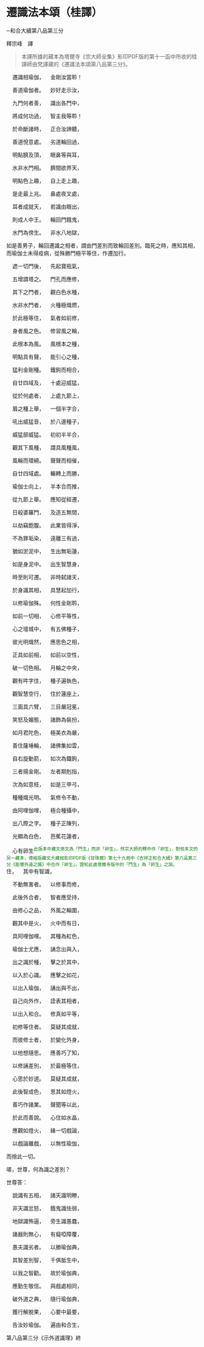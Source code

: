 # 遷識法本頌（桂譯）

─和合大續第八品第三分

釋宗峰　譯

> 本譯所據的藏本為塔爾寺《宗大師全集》影印PDF版的第十一函中所收的桂譯師由梵譯藏的《遷識法本頌第八品第三分》。

&nbsp;&nbsp;&nbsp;&nbsp;遷識相瑜伽，&nbsp;&nbsp;&nbsp;&nbsp;金剛汝當聆！

&nbsp;&nbsp;&nbsp;&nbsp;善道瑜伽者。&nbsp;&nbsp;&nbsp;&nbsp;妙好走示汝，

&nbsp;&nbsp;&nbsp;&nbsp;九門何者善，&nbsp;&nbsp;&nbsp;&nbsp;識出各門中，

&nbsp;&nbsp;&nbsp;&nbsp;將成何功過，&nbsp;&nbsp;&nbsp;&nbsp;智主我等聆！

&nbsp;&nbsp;&nbsp;&nbsp;於命斷諸時，&nbsp;&nbsp;&nbsp;&nbsp;正合汝諦聽，

&nbsp;&nbsp;&nbsp;&nbsp;善道悅意處。&nbsp;&nbsp;&nbsp;&nbsp;劣道輪回過，

&nbsp;&nbsp;&nbsp;&nbsp;明點臍及頂，&nbsp;&nbsp;&nbsp;&nbsp;眼鼻等與耳，

&nbsp;&nbsp;&nbsp;&nbsp;水非水門相。&nbsp;&nbsp;&nbsp;&nbsp;臍間欲界天，

&nbsp;&nbsp;&nbsp;&nbsp;明點色上趣，&nbsp;&nbsp;&nbsp;&nbsp;自上走上趣，

&nbsp;&nbsp;&nbsp;&nbsp;是走最上兆。&nbsp;&nbsp;&nbsp;&nbsp;鼻處夜叉處，

&nbsp;&nbsp;&nbsp;&nbsp;耳者成就天，&nbsp;&nbsp;&nbsp;&nbsp;若識由眼出，

&nbsp;&nbsp;&nbsp;&nbsp;則成人中王。&nbsp;&nbsp;&nbsp;&nbsp;輪回門餓鬼，

&nbsp;&nbsp;&nbsp;&nbsp;水門為傍生。&nbsp;&nbsp;&nbsp;&nbsp;非水八地獄，

如是善男子，輪回遷識之相者，謂由門差別而致輪回差別。臨死之時，應知其相，而瑜伽士未得疫病，從殊勝門極平等住，作遷加行。

&nbsp;&nbsp;&nbsp;&nbsp;遮一切門後，&nbsp;&nbsp;&nbsp;&nbsp;先起寶瓶氣，

&nbsp;&nbsp;&nbsp;&nbsp;五增謂塔之。&nbsp;&nbsp;&nbsp;&nbsp;門孔而應修，

&nbsp;&nbsp;&nbsp;&nbsp;其下之門者，&nbsp;&nbsp;&nbsp;&nbsp;觀白色水種，

&nbsp;&nbsp;&nbsp;&nbsp;水非水門者，&nbsp;&nbsp;&nbsp;&nbsp;火種極熾燃，

&nbsp;&nbsp;&nbsp;&nbsp;於此極等住，&nbsp;&nbsp;&nbsp;&nbsp;氣者如前修，

&nbsp;&nbsp;&nbsp;&nbsp;身者風之色。&nbsp;&nbsp;&nbsp;&nbsp;修習風之輪，

&nbsp;&nbsp;&nbsp;&nbsp;此根本為風。&nbsp;&nbsp;&nbsp;&nbsp;風根本之種，

&nbsp;&nbsp;&nbsp;&nbsp;明點具有聲，&nbsp;&nbsp;&nbsp;&nbsp;能引心之種，

&nbsp;&nbsp;&nbsp;&nbsp;猛利金剛種。&nbsp;&nbsp;&nbsp;&nbsp;鐵鉤而相合，

&nbsp;&nbsp;&nbsp;&nbsp;自廿四域及，&nbsp;&nbsp;&nbsp;&nbsp;十處迎威猛，

&nbsp;&nbsp;&nbsp;&nbsp;從於何處者，&nbsp;&nbsp;&nbsp;&nbsp;上處九節上，

&nbsp;&nbsp;&nbsp;&nbsp;眉之種上舉，&nbsp;&nbsp;&nbsp;&nbsp;一個半字合，

&nbsp;&nbsp;&nbsp;&nbsp;吼出威猛音，&nbsp;&nbsp;&nbsp;&nbsp;於八邊種子，

&nbsp;&nbsp;&nbsp;&nbsp;威猛部威猛。&nbsp;&nbsp;&nbsp;&nbsp;初初半半合，

&nbsp;&nbsp;&nbsp;&nbsp;觀其下風種，&nbsp;&nbsp;&nbsp;&nbsp;謂具風種風，

&nbsp;&nbsp;&nbsp;&nbsp;風輪而環繞。&nbsp;&nbsp;&nbsp;&nbsp;聲聲而相催，

&nbsp;&nbsp;&nbsp;&nbsp;自廿四域處。&nbsp;&nbsp;&nbsp;&nbsp;輾轉上而勝，

&nbsp;&nbsp;&nbsp;&nbsp;瑜伽士向上，&nbsp;&nbsp;&nbsp;&nbsp;半本合而推，

&nbsp;&nbsp;&nbsp;&nbsp;從九節上舉。&nbsp;&nbsp;&nbsp;&nbsp;應知從經遷，

&nbsp;&nbsp;&nbsp;&nbsp;日殺婆羅門，&nbsp;&nbsp;&nbsp;&nbsp;及造五無間，

&nbsp;&nbsp;&nbsp;&nbsp;以劫竊飽腹。&nbsp;&nbsp;&nbsp;&nbsp;此業皆得淨，

&nbsp;&nbsp;&nbsp;&nbsp;不為罪垢染，&nbsp;&nbsp;&nbsp;&nbsp;遠離三有過，

&nbsp;&nbsp;&nbsp;&nbsp;猶如淤泥中，&nbsp;&nbsp;&nbsp;&nbsp;生出無垢蓮，

&nbsp;&nbsp;&nbsp;&nbsp;如是身泥中。&nbsp;&nbsp;&nbsp;&nbsp;出生智慧身，

&nbsp;&nbsp;&nbsp;&nbsp;時至則可遷。&nbsp;&nbsp;&nbsp;&nbsp;非時弑諸天，

&nbsp;&nbsp;&nbsp;&nbsp;於身識其相，&nbsp;&nbsp;&nbsp;&nbsp;具慧起加行，

&nbsp;&nbsp;&nbsp;&nbsp;以修瑜伽殊。&nbsp;&nbsp;&nbsp;&nbsp;何性金剛聆，

&nbsp;&nbsp;&nbsp;&nbsp;如前一切相，&nbsp;&nbsp;&nbsp;&nbsp;心修平等性，

&nbsp;&nbsp;&nbsp;&nbsp;心之壇城中，&nbsp;&nbsp;&nbsp;&nbsp;有五佛種子，

&nbsp;&nbsp;&nbsp;&nbsp;彼光明熾然，&nbsp;&nbsp;&nbsp;&nbsp;應思色之相，

&nbsp;&nbsp;&nbsp;&nbsp;正具如前相，&nbsp;&nbsp;&nbsp;&nbsp;如前以空性，

&nbsp;&nbsp;&nbsp;&nbsp;破一切色相。&nbsp;&nbsp;&nbsp;&nbsp;月輪之中央，

&nbsp;&nbsp;&nbsp;&nbsp;觀有吽字住，&nbsp;&nbsp;&nbsp;&nbsp;種子遍執色，

&nbsp;&nbsp;&nbsp;&nbsp;觀智慧空行，&nbsp;&nbsp;&nbsp;&nbsp;住於蓮座上，

&nbsp;&nbsp;&nbsp;&nbsp;三面具六臂，&nbsp;&nbsp;&nbsp;&nbsp;三目嚴冠冕，

&nbsp;&nbsp;&nbsp;&nbsp;笑怒及媚態，&nbsp;&nbsp;&nbsp;&nbsp;諸飾為裝扮，

&nbsp;&nbsp;&nbsp;&nbsp;如月君陀色，&nbsp;&nbsp;&nbsp;&nbsp;極美衣為嚴，

&nbsp;&nbsp;&nbsp;&nbsp;善住薩埵輪，&nbsp;&nbsp;&nbsp;&nbsp;諸佛集如雲，

&nbsp;&nbsp;&nbsp;&nbsp;自右旋動箭，&nbsp;&nbsp;&nbsp;&nbsp;如次為鐵鉤，

&nbsp;&nbsp;&nbsp;&nbsp;三者揚金剛。&nbsp;&nbsp;&nbsp;&nbsp;左者期剋指，

&nbsp;&nbsp;&nbsp;&nbsp;次為如意枝，&nbsp;&nbsp;&nbsp;&nbsp;如是三甲弓，

&nbsp;&nbsp;&nbsp;&nbsp;種種熾光明。&nbsp;&nbsp;&nbsp;&nbsp;氣修令不動，

&nbsp;&nbsp;&nbsp;&nbsp;由阿哩伽哩，&nbsp;&nbsp;&nbsp;&nbsp;極合種攝中，

&nbsp;&nbsp;&nbsp;&nbsp;出八際之字。&nbsp;&nbsp;&nbsp;&nbsp;種子正陳列，

&nbsp;&nbsp;&nbsp;&nbsp;光顯為白色，&nbsp;&nbsp;&nbsp;&nbsp;芭蕉花蓮者，

&nbsp;&nbsp;&nbsp;&nbsp;心有卵生<sup><font color="green">此版本中藏文原文為「門生」而非「卵生」，然宗大師的釋中作「卵生」，對校本文的另一藏本，德格版藏文大藏經影印PDF版《甘珠爾》第七十九冊中《吉祥正和合大續》第八品第三分《能壞外道之識》中也作「卵生」。證知此處塔爾寺版中的「門生」為「卵生」之誤。</font></sup>住，&nbsp;&nbsp;&nbsp;&nbsp;其中有智識，

&nbsp;&nbsp;&nbsp;&nbsp;不動無害者。&nbsp;&nbsp;&nbsp;&nbsp;以修事而修，

&nbsp;&nbsp;&nbsp;&nbsp;此後外合者，&nbsp;&nbsp;&nbsp;&nbsp;智者應受持，

&nbsp;&nbsp;&nbsp;&nbsp;由修心之品，&nbsp;&nbsp;&nbsp;&nbsp;外風之輪圍，

&nbsp;&nbsp;&nbsp;&nbsp;觀其中是火，&nbsp;&nbsp;&nbsp;&nbsp;火中而有日，

&nbsp;&nbsp;&nbsp;&nbsp;具阿哩伽哩。&nbsp;&nbsp;&nbsp;&nbsp;其種為紅色，

&nbsp;&nbsp;&nbsp;&nbsp;瑜伽士尤應，&nbsp;&nbsp;&nbsp;&nbsp;誦念出與入，

&nbsp;&nbsp;&nbsp;&nbsp;出之識於種，&nbsp;&nbsp;&nbsp;&nbsp;擊之於其中，

&nbsp;&nbsp;&nbsp;&nbsp;以入於心識。&nbsp;&nbsp;&nbsp;&nbsp;應擊之如花，

&nbsp;&nbsp;&nbsp;&nbsp;以出入瑜伽，&nbsp;&nbsp;&nbsp;&nbsp;誦出與不出，

&nbsp;&nbsp;&nbsp;&nbsp;自己向外作，&nbsp;&nbsp;&nbsp;&nbsp;詮表其相者，

&nbsp;&nbsp;&nbsp;&nbsp;以出入和合。&nbsp;&nbsp;&nbsp;&nbsp;修真如平等，

&nbsp;&nbsp;&nbsp;&nbsp;初修等住者。&nbsp;&nbsp;&nbsp;&nbsp;莫疑其成就，

&nbsp;&nbsp;&nbsp;&nbsp;而彼修士者，&nbsp;&nbsp;&nbsp;&nbsp;於變化外身，

&nbsp;&nbsp;&nbsp;&nbsp;以他想隨思。&nbsp;&nbsp;&nbsp;&nbsp;應善巧了知，

&nbsp;&nbsp;&nbsp;&nbsp;以修誦差別，&nbsp;&nbsp;&nbsp;&nbsp;於最極等住，

&nbsp;&nbsp;&nbsp;&nbsp;心思於妙道。&nbsp;&nbsp;&nbsp;&nbsp;莫疑其成就，

&nbsp;&nbsp;&nbsp;&nbsp;此後智成色，&nbsp;&nbsp;&nbsp;&nbsp;思其如燈火，

&nbsp;&nbsp;&nbsp;&nbsp;善巧作諸業。&nbsp;&nbsp;&nbsp;&nbsp;聲聞等以此，

&nbsp;&nbsp;&nbsp;&nbsp;於此而善說。&nbsp;&nbsp;&nbsp;&nbsp;心住如水晶，

&nbsp;&nbsp;&nbsp;&nbsp;應觀如燈火，&nbsp;&nbsp;&nbsp;&nbsp;緣一切戲論，

&nbsp;&nbsp;&nbsp;&nbsp;以戲論離戲，&nbsp;&nbsp;&nbsp;&nbsp;以無性瑜伽，

而捨此一切。

嗟，世尊，何為識之差別？

世尊答：

&nbsp;&nbsp;&nbsp;&nbsp;說識有五相，&nbsp;&nbsp;&nbsp;&nbsp;諸天識明瞭，

&nbsp;&nbsp;&nbsp;&nbsp;非天識忿怒，&nbsp;&nbsp;&nbsp;&nbsp;餓鬼識怯弱，

&nbsp;&nbsp;&nbsp;&nbsp;地獄識怖逼，&nbsp;&nbsp;&nbsp;&nbsp;旁生識愚蠢，

&nbsp;&nbsp;&nbsp;&nbsp;諸器則無心，&nbsp;&nbsp;&nbsp;&nbsp;有癡啞障覆，

&nbsp;&nbsp;&nbsp;&nbsp;愚夫識劣者。&nbsp;&nbsp;&nbsp;&nbsp;以勝瑜伽典，

&nbsp;&nbsp;&nbsp;&nbsp;其智差別智，&nbsp;&nbsp;&nbsp;&nbsp;千俱胝生中，

&nbsp;&nbsp;&nbsp;&nbsp;以我之智勸。&nbsp;&nbsp;&nbsp;&nbsp;故於瑜伽典，

&nbsp;&nbsp;&nbsp;&nbsp;應勤生敬信。&nbsp;&nbsp;&nbsp;&nbsp;與戲處相同，

&nbsp;&nbsp;&nbsp;&nbsp;破外道之典，&nbsp;&nbsp;&nbsp;&nbsp;隨行瑜伽典，

&nbsp;&nbsp;&nbsp;&nbsp;獲行解脫果，&nbsp;&nbsp;&nbsp;&nbsp;心要中最要，

&nbsp;&nbsp;&nbsp;&nbsp;告汝妙瑜伽。&nbsp;&nbsp;&nbsp;&nbsp;遍由和合生，

第八品第三分《示外道識理》終